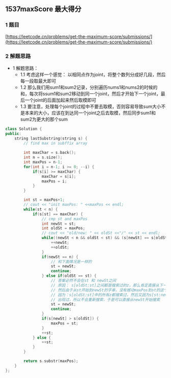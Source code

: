 ## 1537maxScore 最大得分

### 1 题目
[https://leetcode.cn/problems/get-the-maximum-score/submissions/](https://leetcode.cn/problems/get-the-maximum-score/submissions/)

### 2 解题思路
- 1 解题思路：
  - 1.1 考虑这样一个感觉： 以相同点作为joint，将整个数列分成好几段，然后每一段取最大即可
  - 1.2 那么我们用sum1和sum2记录，分别遍历nums1和nums2的时候的和，每次将ssum1和sum2移动到同一个joint，然后才开始下一个joint，最后一个joint的后面加起来然后取模即可
  - 1.3 要注意，处理每个joint的过程中不要去取模，否则容易导致sum大小不是本来的大小，应该在到达同一个joint之后去取模，然后同步sum1和sum2为更大的那个sum
```cpp
class Solution {
public:
    string lastSubstring(string s) {
        // find max in subffix array
        
        int maxChar = s.back();
        int n = s.size();
        int maxPos = n-1;
        for(int i = n-1; i >= 0; --i) {
            if(s[i] >= maxChar) {
                maxChar = s[i];
                maxPos = i;
            }
        }

        int st = maxPos+1;
        // cout << "init maxPos: " <<maxPos << endl;
        while(st < n) {
            if(s[st] == maxChar) {
                // cmp st and maxPos
                int newSt = st;
                int oldSt = maxPos;
                // cout << "old/new: " << oldSt <<"/" << st << endl;
                while((newSt < n && oldSt < st) && (s[newSt] == s[oldSt])) {
                    ++newSt;
                    ++oldSt;
                }
                if(newSt == n) {
                    // 和下面情况是一样的
                    st = newSt;
                    continue;
                } else if(oldSt == st) {
                    // 答案必然不会在st 和 newSt之间
                    // 原因： s[oldSt:st]之间都是搜索过的z，那么肯定直接从下一个z搜索也就是st+1的位置后面的第一个z
                    // 然后由于从st开始到newSt的字串，没有撼动maxPos到st的这个字串，则直接从st到newSt之间的任何的z的搜索都会是重复计算
                    // 因为：s[oldSt:st]中的所有z都搜索过，然后又因为s[st:newSt] == s[oldSt:st]，那么必然s[st:newSt]中的每个z的都在s[oldSt:st]中
                    // 出现过，所以不会重新搜索，于是可以直接从newSt开始搜索
                    st = newSt;
                    continue;
                }
                if(s[newSt] > s[oldSt]) {
                    maxPos = st;
                }
                ++st;
            } else {
                ++st;
            }
        }

        return s.substr(maxPos);
    }
};
```
